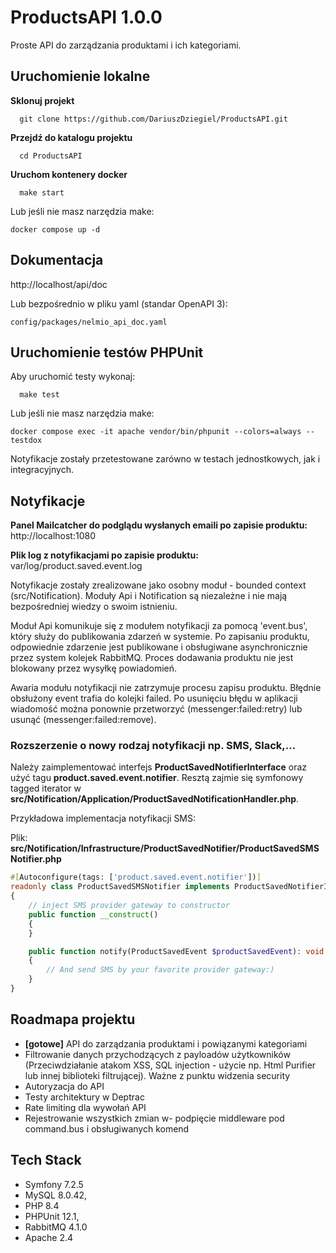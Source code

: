 # ProductsAPI 1.0.0

Proste API do zarządzania produktami i ich kategoriami.

## Uruchomienie lokalne

**Sklonuj projekt**

`````
  git clone https://github.com/DariuszDziegiel/ProductsAPI.git
`````

**Przejdź do katalogu projektu**

```
  cd ProductsAPI
```

**Uruchom kontenery docker**

```
  make start
```
Lub jeśli nie masz narzędzia make:
````
docker compose up -d
````

## Dokumentacja
http://localhost/api/doc

Lub bezpośrednio w pliku yaml (standar OpenAPI 3):
````
config/packages/nelmio_api_doc.yaml
````



## Uruchomienie testów PHPUnit

Aby uruchomić testy wykonaj:

```
  make test
```
Lub jeśli nie masz narzędzia make:

````
docker compose exec -it apache vendor/bin/phpunit --colors=always --testdox 
````

Notyfikacje zostały przetestowane zarówno w testach jednostkowych, jak i integracyjnych.

## Notyfikacje

**Panel Mailcatcher do podglądu wysłanych emaili po zapisie produktu:** http://localhost:1080

**Plik log z notyfikacjami po zapisie produktu:** var/log/product.saved.event.log

Notyfikacje zostały zrealizowane jako osobny moduł - bounded context (src/Notification). Moduły Api i Notification są niezależne i nie mają bezpośredniej wiedzy o swoim istnieniu.

Moduł Api komunikuje się z modułem notyfikacji za pomocą 'event.bus', który służy do publikowania zdarzeń w systemie. Po zapisaniu produktu, odpowiednie zdarzenie jest publikowane i obsługiwane asynchronicznie przez system kolejek RabbitMQ.
Proces dodawania produktu nie jest blokowany przez wysyłkę powiadomień.

Awaria modułu notyfikacji nie zatrzymuje procesu zapisu produktu. 
Błędnie obsłużony event trafia do kolejki failed. Po usunięciu błędu w aplikacji wiadomość można ponownie przetworzyć (messenger:failed:retry) lub usunąć (messenger:failed:remove).


### Rozszerzenie o nowy rodzaj notyfikacji np. SMS, Slack,...

Należy zaimplementować interfejs **ProductSavedNotifierInterface** oraz użyć tagu **product.saved.event.notifier**.
Resztą zajmie się symfonowy tagged iterator w **src/Notification/Application/ProductSavedNotificationHandler.php**.

Przykładowa implementacja notyfikacji SMS:

Plik: **src/Notification/Infrastructure/ProductSavedNotifier/ProductSavedSMSNotifier.php**
```php 
#[Autoconfigure(tags: ['product.saved.event.notifier'])]
readonly class ProductSavedSMSNotifier implements ProductSavedNotifierInterface
{
    // inject SMS provider gateway to constructor
    public function __construct()
    {
    }

    public function notify(ProductSavedEvent $productSavedEvent): void
    {
        // And send SMS by your favorite provider gateway:)
    }
}
```

## Roadmapa projektu
- **[gotowe]** API do zarządzania produktami i powiązanymi kategoriami
- Filtrowanie danych przychodzących z payloadów użytkowników (Przeciwdziałanie atakom XSS, SQL injection - użycie np. Html Purifier lub innej biblioteki filtrującej). Ważne z punktu widzenia security
- Autoryzacja do API
- Testy architektury w Deptrac
- Rate limiting dla wywołań API
- Rejestrowanie wszystkich zmian w- podpięcie middleware pod command.bus i obsługiwanych komend

## Tech Stack
- Symfony 7.2.5
- MySQL 8.0.42,
- PHP 8.4
- PHPUnit 12.1,
- RabbitMQ 4.1.0
- Apache 2.4
